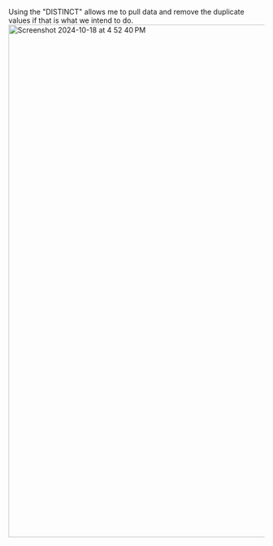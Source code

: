 Using the "DISTINCT" allows me to pull data and remove the duplicate values if that is what we intend to do.
<img width="1008" alt="Screenshot 2024-10-18 at 4 52 40 PM" src="https://github.com/user-attachments/assets/a0ebd73f-ff3f-4b52-b861-3979c438283b">
